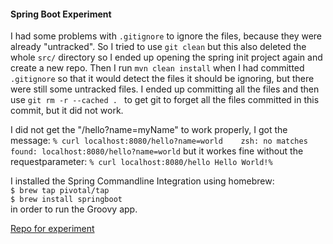 #### Spring Boot Experiment   

I had some problems with `.gitignore` to ignore the files, because they were already "untracked". So I tried to use `git clean` but this 
also deleted the whole `src/` directory so I ended up opening the spring init project again and create a new repo. Then I 
run `mvn clean install` when I had committed `.gitignore` so that it would detect the files it should 
be ignoring, but there were still some untracked files. I ended up committing all the files and then use 
`git rm -r --cached . ` to get git to forget all the files committed in this commit, but it did not work. 

I did not get the "/hello?name=myName" to work properly, I got the message: `% curl localhost:8080/hello?name=world   
zsh: no matches found: localhost:8080/hello?name=world`
but it workes fine without the requestparameter: ` % curl localhost:8080/hello
  Hello World!%  `                                                                            


I installed the Spring Commandline Integration using homebrew:    
``$ brew tap pivotal/tap``   
``$ brew install springboot``   
in order to run the Groovy app. 

                                                                         

[Repo for experiment](https://github.com/JennStro/spring-boot-experiment)

 